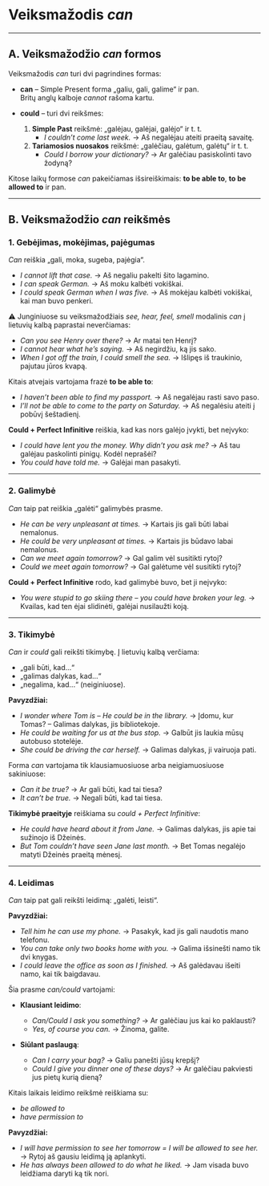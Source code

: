 # Veiksmažodis *can*

---

## A. Veiksmažodžio *can* formos

Veiksmažodis *can* turi dvi pagrindines formas:

- **can** – Simple Present forma „galiu, gali, galime“ ir pan.  
  Britų anglų kalboje *cannot* rašoma kartu.

- **could** – turi dvi reikšmes:  
  1. **Simple Past** reikšmė: „galėjau, galėjai, galėjo“ ir t. t.  
     - *I couldn’t come last week.* → Aš negalėjau ateiti praeitą savaitę.  
  2. **Tariamosios nuosakos** reikšmė: „galėčiau, galėtum, galėtų“ ir t. t.  
     - *Could I borrow your dictionary?* → Ar galėčiau pasiskolinti tavo žodyną?

Kitose laikų formose *can* pakeičiamas išsireiškimais: **to be able to**, **to be allowed to** ir pan.

---

## B. Veiksmažodžio *can* reikšmės

### 1. Gebėjimas, mokėjimas, pajėgumas
*Can* reiškia „gali, moka, sugeba, pajėgia“.

- *I cannot lift that case.* → Aš negaliu pakelti šito lagamino.  
- *I can speak German.* → Aš moku kalbėti vokiškai.  
- *I could speak German when I was five.* → Aš mokėjau kalbėti vokiškai, kai man buvo penkeri.  

⚠️ Junginiuose su veiksmažodžiais *see, hear, feel, smell* modalinis *can* į lietuvių kalbą paprastai neverčiamas:  
- *Can you see Henry over there?* → Ar matai ten Henrį?  
- *I cannot hear what he’s saying.* → Aš negirdžiu, ką jis sako.  
- *When I got off the train, I could smell the sea.* → Išlipęs iš traukinio, pajutau jūros kvapą.  

Kitais atvejais vartojama frazė **to be able to**:  
- *I haven’t been able to find my passport.* → Aš negalėjau rasti savo paso.  
- *I’ll not be able to come to the party on Saturday.* → Aš negalėsiu ateiti į pobūvį šeštadienį.  

**Could + Perfect Infinitive** reiškia, kad kas nors galėjo įvykti, bet neįvyko:  
- *I could have lent you the money. Why didn’t you ask me?* → Aš tau galėjau paskolinti pinigų. Kodėl neprašėi?  
- *You could have told me.* → Galėjai man pasakyti.  

---

### 2. Galimybė

*Can* taip pat reiškia „galėti“ galimybės prasme.  
- *He can be very unpleasant at times.* → Kartais jis gali būti labai nemalonus.  
- *He could be very unpleasant at times.* → Kartais jis būdavo labai nemalonus.  
- *Can we meet again tomorrow?* → Gal galim vėl susitikti rytoj?  
- *Could we meet again tomorrow?* → Gal galėtume vėl susitikti rytoj?  

**Could + Perfect Infinitive** rodo, kad galimybė buvo, bet ji neįvyko:  
- *You were stupid to go skiing there – you could have broken your leg.* → Kvailas, kad ten ėjai slidinėti, galėjai nusilaužti koją.  

---

### 3. Tikimybė

*Can* ir *could* gali reikšti tikimybę. Į lietuvių kalbą verčiama:  
- „gali būti, kad...“  
- „galimas dalykas, kad...“  
- „negalima, kad...“ (neiginiuose).  

**Pavyzdžiai:**
- *I wonder where Tom is – He could be in the library.* → Įdomu, kur Tomas? – Galimas dalykas, jis bibliotekoje.  
- *He could be waiting for us at the bus stop.* → Galbūt jis laukia mūsų autobuso stotelėje.  
- *She could be driving the car herself.* → Galimas dalykas, ji vairuoja pati.  

Forma *can* vartojama tik klausiamuosiuose arba neigiamuosiuose sakiniuose:  
- *Can it be true?* → Ar gali būti, kad tai tiesa?  
- *It can’t be true.* → Negali būti, kad tai tiesa.  

**Tikimybė praeityje** reiškiama su *could + Perfect Infinitive*:  
- *He could have heard about it from Jane.* → Galimas dalykas, jis apie tai sužinojo iš Džeinės.  
- *But Tom couldn’t have seen Jane last month.* → Bet Tomas negalėjo matyti Džeinės praeitą mėnesį.  

---

### 4. Leidimas

*Can* taip pat gali reikšti leidimą: „galėti, leisti“.

**Pavyzdžiai:**
- *Tell him he can use my phone.* → Pasakyk, kad jis gali naudotis mano telefonu.  
- *You can take only two books home with you.* → Galima išsinešti namo tik dvi knygas.  
- *I could leave the office as soon as I finished.* → Aš galėdavau išeiti namo, kai tik baigdavau.  

Šia prasme *can/could* vartojami:  
- **Klausiant leidimo**:  
  - *Can/Could I ask you something?* → Ar galėčiau jus kai ko paklausti?  
  - *Yes, of course you can.* → Žinoma, galite.  

- **Siūlant paslaugą**:  
  - *Can I carry your bag?* → Galiu panešti jūsų krepšį?  
  - *Could I give you dinner one of these days?* → Ar galėčiau pakviesti jus pietų kurią dieną?  

Kitais laikais leidimo reikšmė reiškiama su:  
- *be allowed to*  
- *have permission to*  

**Pavyzdžiai:**
- *I will have permission to see her tomorrow = I will be allowed to see her.* → Rytoj aš gausiu leidimą ją aplankyti.  
- *He has always been allowed to do what he liked.* → Jam visada buvo leidžiama daryti ką tik nori.  
